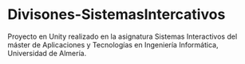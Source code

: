 # Divisones-SistemasIntercativos

Proyecto en Unity realizado en la asignatura Sistemas Interactivos del máster de Aplicaciones y Tecnologías en Ingeniería Informática, Universidad de Almería.
